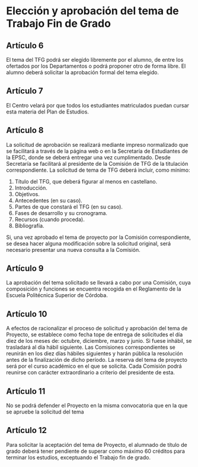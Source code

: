 # Elección y aprobación del tema de Trabajo Fin de Grado

## Artículo 6

El tema del TFG podrá ser elegido libremente por el alumno, de entre los ofertados por los
Departamentos o podrá proponer otro de forma libre. El alumno deberá solicitar la aprobación formal
del tema elegido.

## Artículo 7

El Centro velará por que todos los estudiantes matriculados puedan cursar esta materia del
Plan de Estudios.

## Artículo 8

La solicitud de aprobación se realizará mediante impreso normalizado que se facilitará a
través de la página web o en la Secretaría de Estudiantes de la EPSC, donde se deberá entregar una vez
cumplimentado. Desde Secretaría se facilitará al presidente de la Comisión de TFG de la titulación
correspondiente. La solicitud de tema de TFG deberá incluir, como mínimo:

1. Título del TFG, que deberá figurar al menos en castellano.
1. Introducción.
1. Objetivos.
1. Antecedentes (en su caso).
1. Partes de que constará el TFG (en su caso).
1. Fases de desarrollo y su cronograma.
1. Recursos (cuando proceda).
1. Bibliografía.

Si, una vez aprobado el tema de proyecto por la Comisión correspondiente, se desea hacer alguna
modificación sobre la solicitud original, será necesario presentar una nueva consulta a la Comisión.

## Artículo 9

La aprobación del tema solicitado se llevará a cabo por una Comisión, cuya composición y
funciones se encuentra recogida en el Reglamento de la Escuela Politécnica Superior de Córdoba.

## Artículo 10

A efectos de racionalizar el proceso de solicitud y aprobación del tema de Proyecto, se
establece como fecha tope de entrega de solicitudes el día diez de los meses de: octubre, diciembre,
marzo y junio. Si fuese inhábil, se trasladará al día hábil siguiente. Las Comisiones correspondientes se
reunirán en los diez días hábiles siguientes y harán pública la resolución antes de la finalización de dicho
período. La reserva del tema de proyecto será por el curso académico en el que se solicita.
Cada Comisión podrá reunirse con carácter extraordinario a criterio del presidente de esta.

## Artículo 11

No se podrá defender el Proyecto en la misma convocatoria que en la que se apruebe la
solicitud del tema

## Artículo 12

Para solicitar la aceptación del tema de Proyecto, el alumnado de título de grado deberá
tener pendiente de superar como máximo 60 créditos para terminar los estudios, exceptuando el Trabajo
fin de grado.
